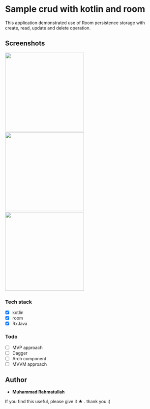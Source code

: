# Sample crud with kotlin and room

This application demonstrated use of Room persistence storage with create, read, update and delete operation.

## Screenshots

<img src="https://github.com/muhrahmatullah/Kotlin-crud-with-Room/blob/mvp-pattern/screenshots/home.png"
width="256">&nbsp;&nbsp;&nbsp;
<img src="https://github.com/muhrahmatullah/Kotlin-crud-with-Room/blob/mvp-pattern/screenshots/add.png"
width="256">&nbsp;&nbsp;&nbsp;
<img src="https://github.com/muhrahmatullah/Kotlin-crud-with-Room/blob/mvp-pattern/screenshots/detail.png"
width="256">&nbsp;&nbsp;&nbsp;

### Tech stack
* [x] kotlin
* [x] room
* [x] RxJava

### Todo
* [ ] MVP approach
* [ ] Dagger
* [ ] Arch component
* [ ] MVVM approach

## Author

* **Muhammad Rahmatullah**

If you find this useful, please give it ★ . thank you :)